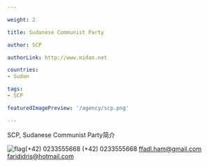 ```yaml
---

weight: 2

title: Sudanese Communist Party

author: SCP

authorLink: http://www.midan.net 

countries: 
- Sudan

tags: 
- SCP

featuredImagePreview: '/agency/scp.png'

---
```


SCP, Sudanese Communist Party简介 

<!--more-->

![flag](/agency/scp.png)(+42) 0233555668 (+42) 0233555668 ffadl.ham@gmail.com farididris@hotmail.com